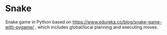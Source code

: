 # Snake
Snake game in Python based on https://www.edureka.co/blog/snake-game-with-pygame/ , which includes global/local planning and executing moves.
